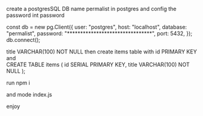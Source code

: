 create a postgresSQL DB name permalist in postgres
and config the password int password 

const db = new pg.Client({
  user: "postgres",
  host: "localhost",
  database: "permalist",
  password: "********************************",
  port: 5432,
});
db.connect();



  title VARCHAR(100) NOT NULL
then create items table with id PRIMARY KEY and  
CREATE TABLE items (
  id SERIAL PRIMARY KEY,
  title VARCHAR(100) NOT NULL
);


run npm i 

and mode index.js 


enjoy
